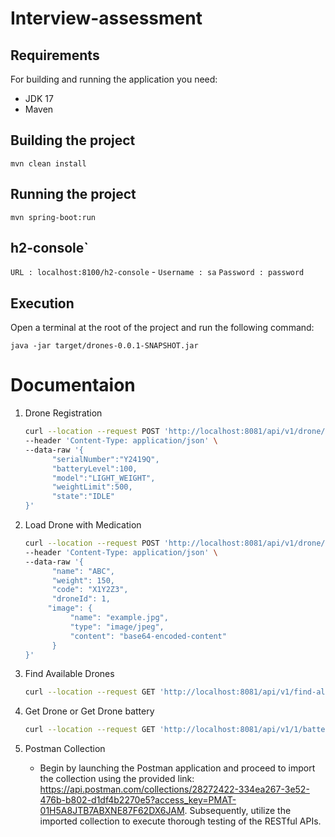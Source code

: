 # Interview-assessment

## Requirements
For building and running the application you need:
- JDK 17
- Maven

## Building the project
`mvn clean install`

## Running the project
`mvn spring-boot:run`

## h2-console`
`URL : localhost:8100/h2-console` - 
`Username : sa`
`Password : password`

## Execution
Open a terminal at the root of the project and run the following command:
```
java -jar target/drones-0.0.1-SNAPSHOT.jar
```

# Documentaion

1. Drone Registration

    ```bash
    curl --location --request POST 'http://localhost:8081/api/v1/drone/register' \
    --header 'Content-Type: application/json' \
    --data-raw '{
          "serialNumber":"Y2419Q",
          "batteryLevel":100,
          "model":"LIGHT_WEIGHT",
          "weightLimit":500,
          "state":"IDLE"
    }'
    ```

2. Load Drone with Medication
    
    ```bash
    curl --location --request POST 'http://localhost:8081/api/v1/drone/load' \
    --header 'Content-Type: application/json' \
    --data-raw '{
          "name": "ABC",
          "weight": 150,
          "code": "X1Y2Z3",
          "droneId": 1,
         "image": {
              "name": "example.jpg",
              "type": "image/jpeg",
              "content": "base64-encoded-content"
          }
    }'
    ```

3. Find Available Drones
    ```bash
    curl --location --request GET 'http://localhost:8081/api/v1/find-all-available'
    ```

4. Get Drone or Get Drone battery
    ```bash
    curl --location --request GET 'http://localhost:8081/api/v1/1/battery'
    ```
5. Postman Collection
    - Begin by launching the Postman application and proceed to import the collection using the provided link: https://api.postman.com/collections/28272422-334ea267-3e52-476b-b802-d1df4b2270e5?access_key=PMAT-01H5A8JTB7ABXNE87F62DX6JAM. Subsequently, utilize the imported collection to execute thorough testing of the RESTful APIs.
